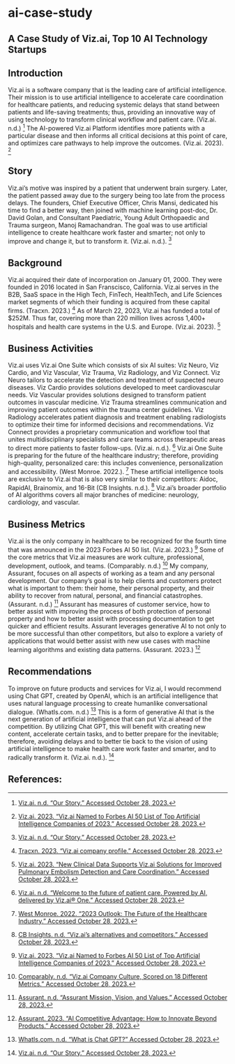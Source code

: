 # ai-case-study

## A Case Study of Viz.ai, Top 10 AI Technology Startups

## Introduction

Viz.ai is a software company that is the leading care of artificial intelligence. Their mission is to use artificial intelligence to accelerate care coordination for healthcare patients, and reducing systemic delays that stand between patients and life-saving treatments; thus, providing an innovative way of using technology to transform clinical workflow and patient care. (Viz.ai. n.d.) [^8] The AI-powered Viz.ai Platform identifies more patients with a particular disease and then informs all critical decisions at this point of care, and optimizes care pathways to help improve the outcomes. (Viz.ai. 2023). [^7]

## Story

Viz.ai’s motive was inspired by a patient that underwent brain surgery. Later, the patient passed away due to the surgery being too late from the process delays. The founders, Chief Executive Officer, Chris Mansi, dedicated his time to find a better way, then joined with machine learning post-doc, Dr. David Golan, and Consultant Paediatric, Young Adult Orthopaedic and Trauma surgeon, Manoj Ramachandran. The goal was to use artificial intelligence to create healthcare work faster and smarter; not only to improve and change it, but to transform it. (Viz.ai. n.d.). [^8]

## Background

Viz.ai acquired their date of incorporation on January 01, 2000. They were founded in 2016 located in San Franscisco, California. Viz.ai serves in the B2B, SaaS space in the High Tech, FinTech, HealthTech, and Life Sciences market segments of which their funding is acquired from these capital firms. (Tracxn. 2023.) [^5] As of March 22, 2023, Viz.ai has funded a total of $252M. Thus far, covering more than 220 million lives across 1,400+ hospitals and health care systems in the U.S. and Europe. (Viz.ai. 2023). [^6]

## Business Activities

Viz.ai uses Viz.ai One Suite which consists of six AI suites: Viz Neuro, Viz Cardio, and Viz Vascular, Viz Trauma, Viz Radiology, and Viz Connect. Viz Neuro tailors to accelerate the detection and treatment of suspected neuro diseases. Viz Cardio provides solutions developed to meet cardiovascular needs. Viz Vascular provides solutions designed to transform patient outcomes in vascular medicine. Viz Trauma streamlines communication and improving patient outcomes within the trauma center guidelines. Viz Radiology accelerates patient diagnosis and treatment enabling radiologists to optimize their time for informed decisions and recommendations. Viz Connect provides a proprietary communication and workflow tool that unites multidisciplinary specialists and care teams across therapeutic areas to direct more patients to faster follow-ups. (Viz.ai. n.d.). [^9] Viz.ai One Suite is preparing for the future of the healthcare industry; therefore, providing high-quality, personalized care: this includes convenience, personalization and accessibility. (West Monroe. 2022.). [^10]  These artificial intelligence tools are exclusive to Viz.ai that is also very similar to their competitors: Aidoc, RapidAI, Brainomix, and 16-Bit (CB Insights. n.d.). [^3] Viz.ai’s broader portfolio of AI algorithms covers all major branches of medicine: neurology, cardiology, and vascular.

## Business Metrics

Viz.ai is the only company in healthcare to be recognized for the fourth time that was announced in the 2023 Forbes AI 50 list. (Viz.ai. 2023.) [^7] Some of the core metrics that Viz.ai measures are work culture, professional, development, outlook, and teams. (Comparably. n.d.) [^4] My company, Assurant, focuses on all aspects of working as a team and any personal development. Our company’s goal is to help clients and customers protect what is important to them: their home, their personal property, and their ability to recover from natural, personal, and financial catastrophes. (Assurant. n.d.) [^2] Assurant has measures of customer service, how to better assist with improving the process of both protection of personal property and how to better assist with processing documentation to get quicker and efficient results. Assurant leverages generative AI to not only to be more successful than other competitors, but also to explore a variety of applications that would better assist with new use cases with machine learning algorithms and existing data patterns. (Assurant. 2023.) [^1]

## Recommendations

To improve on future products and services for Viz.ai, I would recommend using Chat GPT, created by OpenAI, which is an artificial intelligence that uses natural language processing to create humanlike conversational dialogue. (WhatIs.com. n.d.) [^11] This is a form of generative AI that is the next generation of artificial intelligence that can put Viz.ai ahead of the competition. By utilizing Chat GPT, this will benefit with creating new content, accelerate certain tasks, and to better prepare for the inevitable; therefore, avoiding delays and to better tie back to the vision of using artificial intelligence to make health care work faster and smarter, and to radically transform it. (Viz.ai. n.d.). [^8]

## References:

[^1]: [Assurant. 2023. “AI Competitive Advantage: How to Innovate Beyond Products.” 			Accessed October 28, 2023.]( https://www.assurant.com/news-insight/insights/culture-and-innovations/article/AI-innovation-goes-beyond-your-product)   
[^2]: [Assurant. n.d. “Assurant Mission, Vision, and Values.” Accessed October 28, 2023.](https://www.comparably.com/companies/assurant/mission) 
[^3]: [CB Insights. n.d. “Viz.ai’s alternatives and competitors.” Accessed October 28, 2023.](https://www.cbinsights.com/company/vizai/alternatives-competitors) 
[^4]: [Comparably. n.d. “Viz.ai Company Culture, Scored on 18 Different Metrics.” Accessed October 28, 2023.](https://www.comparably.com/companies/viz-ai-20500/culture) 
[^5]: [Tracxn. 2023. “Viz.ai company profile.” Accessed October 28, 2023.](https://tracxn.com/d/companies/viz.ai/__pLnNiYtOhW8i6sEaq0xwbIoGOoaGOyWPl2ujRB17-jc) 
[^6]: [Viz.ai. 2023. “New Clinical Data Supports Viz.ai Solutions for Improved Pulmonary Embolism Detection 	and Care Coordination.” Accessed October 28, 2023.](https://www.viz.ai/news/new-clinical-data-supports-viz-ai-solution-for-improved-pulmonary-embolism-detection-and-care-coordination)  
[^7]: [Viz.ai. 2023. “Viz.ai Named to Forbes AI 50 List of Top Artificial Intelligence Companies of 2023.” 	Accessed October 28, 2023.](https://www.viz.ai/news/viz-ai-named-to-forbes-ai-50-list-of-top-artificial-intelligence-companies-of-2023#:~:text=This%20is%20the%204th%20time,%2C%20CEO%20at%20Viz.ai.) 
[^8]: [Viz.ai. n.d. “Our Story.” Accessed October 28, 2023.](https://www.viz.ai/our-story) 
[^9]: [Viz.ai. n.d. “Welcome to the future of patient care. Powered by AI, delivered by Viz.ai® One.” 	Accessed October 28, 2023.](https://www.viz.ai/vizai-one) 
[^10]: [West Monroe. 2022. “2023 Outlook: The Future of the Healthcare Industry.” Accessed October 28, 2023.](https://www.westmonroe.com/perspectives/report/healthcare-outlook?atrkid=V3ADWED098667_142679836515_kwd-333354911644__645369105790_g_c___&utm_source=google&utm_medium=cpc&utm_term=future%20of%20healthcare&utm_content=!acq!v3!142679836515_kwd-333354911644__645369105790_g_c__&utm_campaign=Search+-+Prospecting+-+Generic+-+Industries+-+Healthcare+%28HLS%29-+2022&gclid=Cj0KCQjwy4KqBhD0ARIsAEbCt6iHpPrBS0olEyytiqTD1yGmmWlH1RozmD0AYFiREVBRcoVuCz6r8fgaAuYiEALw_wcB) 
[^11]: [WhatIs.com. n.d. “What is Chat GPT?” Accessed October 28, 2023.](https://www.techtarget.com/whatis/definition/ChatGPT) 


